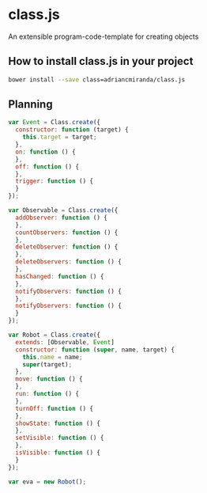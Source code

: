 class.js
========

An extensible program-code-template for creating objects

## How to install __class.js__ in your project

```bash
bower install --save class=adriancmiranda/class.js
```

## Planning

```javascript
var Event = Class.create({
  constructor: function (target) {
    this.target = target;
  },
  on: function () {
  },
  off: function () {
  },
  trigger: function () {
  }
});

var Observable = Class.create({
  addObserver: function () {
  },
  countObservers: function () {
  },
  deleteObserver: function () {
  },
  deleteObservers: function () {
  },
  hasChanged: function () {
  },
  notifyObservers: function () {
  },
  notifyObservers: function () {
  }
});

var Robot = Class.create({
  extends: [Observable, Event]
  constructor: function (super, name, target) {
    this.name = name;
    super(target);
  },
  move: function () {
  },
  run: function () {
  },
  turnOff: function () {
  },
  showState: function () {
  },
  setVisible: function () {
  },
  isVisible: function () {
  }
});

var eva = new Robot();

